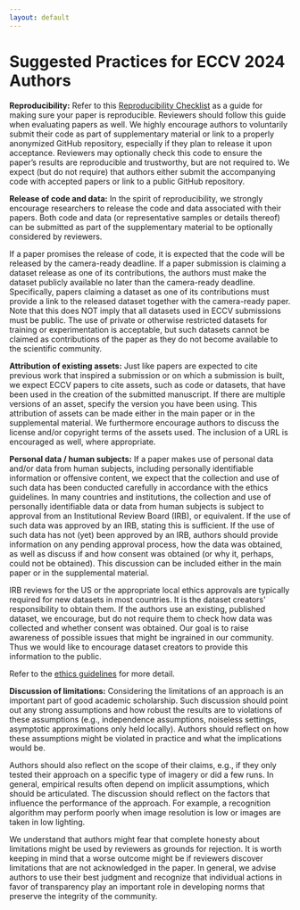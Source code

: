```yaml
---
layout: default
---
```


# Suggested Practices for ECCV 2024 Authors

**Reproducibility:** 
Refer to this [Reproducibility Checklist](https://www.cs.mcgill.ca/~jpineau/ReproducibilityChecklist.pdf) as a guide for making sure your paper is reproducible. Reviewers should follow this guide when evaluating papers as well. We highly encourage authors to voluntarily submit their code as part of supplementary material or link to a properly anonymized GitHub repository, especially if they plan to release it upon acceptance. Reviewers may optionally check this code to ensure the paper’s results are reproducible and trustworthy, but are not required to. We expect (but do not require) that authors either submit the accompanying code with accepted papers or link to a public GitHub repository. 

**Release of code and data:** In the spirit of reproducibility, we strongly encourage researchers to release the code and data associated with their papers. Both code and data (or representative samples or details thereof) can be submitted as part of the supplementary material to be optionally considered by reviewers. 

If a paper promises the release of code, it is expected that the code will be released by the camera-ready deadline. If a paper submission is claiming a dataset release as one of its contributions, the authors must make the dataset publicly available no later than the camera-ready deadline. Specifically, papers claiming a dataset as one of its contributions must provide a link to the released dataset together with the camera-ready paper. Note that this does NOT imply that all datasets used in ECCV submissions must be public. The use of private or otherwise restricted datasets for training or experimentation is acceptable, but such datasets cannot be claimed as contributions of the paper as they do not become available to the scientific community.

**Attribution of existing assets:** Just like papers are expected to cite previous work that inspired a submission or on which a submission is built, we expect ECCV papers to cite assets, such as code or datasets, that have been used in the creation of the submitted manuscript. If there are multiple versions of an asset, specify the version you have been using. This attribution of assets can be made either in the main paper or in the supplemental material. We furthermore encourage authors to discuss the license and/or copyright terms of the assets used. The inclusion of a URL is encouraged as well, where appropriate.

**Personal data / human subjects:** If a paper makes use of personal data and/or data from human subjects, including personally identifiable information or offensive content, we expect that the collection and use of such data has been conducted carefully in accordance with the ethics guidelines. In many countries and institutions, the collection and use of personally identifiable data or data from human subjects is subject to approval from an Institutional Review Board (IRB), or equivalent. If the use of such data was approved by an IRB, stating this is sufficient. If the use of such data has not (yet) been approved by an IRB, authors should provide information on any pending approval process, how the data was obtained, as well as discuss if and how consent was obtained (or why it, perhaps, could not be obtained). This discussion can be included either in the main paper or in the supplemental material.

IRB reviews for the US or the appropriate local ethics approvals are typically required for new datasets in most countries. It is the dataset creators' responsibility to obtain them. If the authors use an existing, published dataset, we encourage, but do not require them to check how data was collected and whether consent was obtained. Our goal is to raise awareness of possible issues that might be ingrained in our community. Thus we would like to encourage dataset creators to provide this information to the public.

Refer to the [ethics guidelines](ethics_guidelines.md) for more detail.

**Discussion of limitations:** Considering the limitations of an approach is an important part of good academic scholarship. Such discussion should point out any strong assumptions and how robust the results are to violations of these assumptions (e.g., independence assumptions, noiseless settings, asymptotic approximations only held locally). Authors should reflect on how these assumptions might be violated in practice and what the implications would be. 

Authors should also reflect on the scope of their claims, e.g., if they only tested their approach on a specific type of imagery or did a few runs. In general, empirical results often depend on implicit assumptions, which should be articulated. The discussion should reflect on the factors that influence the performance of the approach. For example, a recognition algorithm may perform poorly when image resolution is low or images are taken in low lighting.

We understand that authors might fear that complete honesty about limitations might be used by reviewers as grounds for rejection. It is worth keeping in mind that a worse outcome might be if reviewers discover limitations that are not acknowledged in the paper. In general, we advise authors to use their best judgment and recognize that individual actions in favor of transparency play an important role in developing norms that preserve the integrity of the community. 
